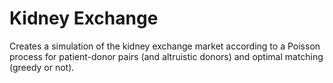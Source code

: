 # Kidney Exchange

Creates a simulation of the kidney exchange market according to a Poisson process for patient-donor pairs (and altruistic donors) and optimal matching (greedy or not).
